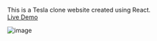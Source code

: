 This is a Tesla clone website created using React. </br>
<a href="https://teslaclone-6c807.web.app/">Live Demo </a>



![image](https://user-images.githubusercontent.com/113437980/201035500-73420a67-0455-415e-a41a-fe7b1b2dadbd.png)
